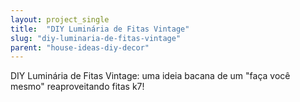 ```yaml
---
layout: project_single
title:  "DIY Luminária de Fitas Vintage"
slug: "diy-luminaria-de-fitas-vintage"
parent: "house-ideas-diy-decor"
---
```

DIY Luminária de Fitas Vintage: uma ideia bacana de um "faça você mesmo" reaproveitando fitas k7!